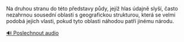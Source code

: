 
Na druhou stranu do této představy půdy, jejíž hlas údajně slyší, často nezahrnou sousední oblasti s geografickou strukturou, která se velmi podobá jejich vlasti, pokud tyto oblasti náhodou patří jinému národu.

[🔊 Poslechnout audio](/data/7-paragraphs/audio/chapter_37/para_011-Na-druhou-stranu-do-tto-pedstavy-pdy-jej-hla.mp3)
